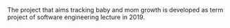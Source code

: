 The project that aims tracking baby and mom growth is developed as term project of software engineering lecture in 2019.
